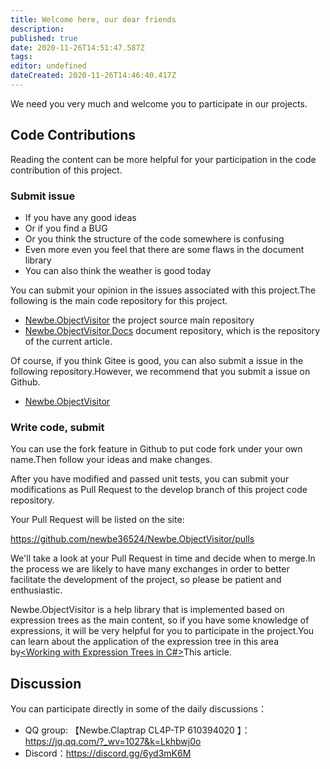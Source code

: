 ```yaml
---
title: Welcome here, our dear friends
description:
published: true
date: 2020-11-26T14:51:47.587Z
tags:
editor: undefined
dateCreated: 2020-11-26T14:46:40.417Z
---
```


We need you very much and welcome you to participate in our projects.

## Code Contributions

Reading the content can be more helpful for your participation in the code contribution of this project.

### Submit issue

- If you have any good ideas
- Or if you find a BUG
- Or you think the structure of the code somewhere is confusing
- Even more even you feel that there are some flaws in the document library
- You can also think the weather is good today

You can submit your opinion in the issues associated with this project.The following is the main code repository for this project.

- [Newbe.ObjectVisitor](https://github.com/newbe36524/Newbe.ObjectVisitor) the project source main repository
- [Newbe.ObjectVisitor.Docs](https://github.com/newbe36524/Newbe.ObjectVisitor.Docs) document repository, which is the repository of the current article.

Of course, if you think Gitee is good, you can also submit a issue in the following repository.However, we recommend that you submit a issue on Github.

- [Newbe.ObjectVisitor](https://gitee.com/yks/Newbe.ObjectVisitor)

### Write code, submit

You can use the fork feature in Github to put code fork under your own name.Then follow your ideas and make changes.

After you have modified and passed unit tests, you can submit your modifications as Pull Request to the develop branch of this project code repository.

Your Pull Request will be listed on the site:

<https://github.com/newbe36524/Newbe.ObjectVisitor/pulls>

We'll take a look at your Pull Request in time and decide when to merge.In the process we are likely to have many exchanges in order to better facilitate the development of the project, so please be patient and enthusiastic.

Newbe.ObjectVisitor is a help library that is implemented based on expression trees as the main content, so if you have some knowledge of expressions, it will be very helpful for you to participate in the project.You can learn about the application of the expression tree in this area by[<Working with Expression Trees in C#>](https://tyrrrz.me/blog/expression-trees)This article.

## Discussion

You can participate directly in some of the daily discussions：

- QQ group: 【Newbe.Claptrap CL4P-TP 610394020 】：<https://jq.qq.com/?_wv=1027&k=Lkhbwj0o>
- Discord：<https://discord.gg/6yd3mK6M>
